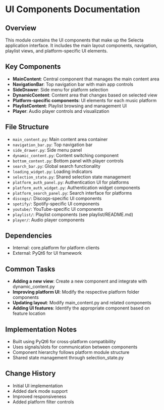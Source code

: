 # UI Components Documentation

## Overview
This module contains the UI components that make up the Selecta application interface. It includes the main layout components, navigation, playlist views, and platform-specific UI elements.

## Key Components
- **MainContent**: Central component that manages the main content area
- **NavigationBar**: Top navigation bar with main app controls
- **SideDrawer**: Side menu for platform selection
- **DynamicContent**: Content area that changes based on selected view
- **Platform-specific components**: UI elements for each music platform
- **PlaylistContent**: Playlist browsing and management UI
- **Player**: Audio player controls and visualization

## File Structure
- `main_content.py`: Main content area container
- `navigation_bar.py`: Top navigation bar
- `side_drawer.py`: Side menu panel
- `dynamic_content.py`: Content switching component
- `bottom_content.py`: Bottom panel with player controls
- `search_bar.py`: Global search functionality
- `loading_widget.py`: Loading indicators
- `selection_state.py`: Shared selection state management
- `platform_auth_panel.py`: Authentication UI for platforms
- `platform_auth_widget.py`: Authentication widget components
- `platform_search_panel.py`: Search interface for platforms
- `discogs/`: Discogs-specific UI components
- `spotify/`: Spotify-specific UI components
- `youtube/`: YouTube-specific UI components
- `playlist/`: Playlist components (see playlist/README.md)
- `player/`: Audio player components

## Dependencies
- Internal: core.platform for platform clients
- External: PyQt6 for UI framework

## Common Tasks
- **Adding a new view**: Create a new component and integrate with dynamic_content.py
- **Improving platform UI**: Modify the respective platform folder components
- **Updating layout**: Modify main_content.py and related components
- **Adding UI features**: Identify the appropriate component based on feature location

## Implementation Notes
- Built using PyQt6 for cross-platform compatibility
- Uses signals/slots for communication between components
- Component hierarchy follows platform module structure
- Shared state management through selection_state.py

## Change History
- Initial UI implementation
- Added dark mode support
- Improved responsiveness
- Added platform filter controls
